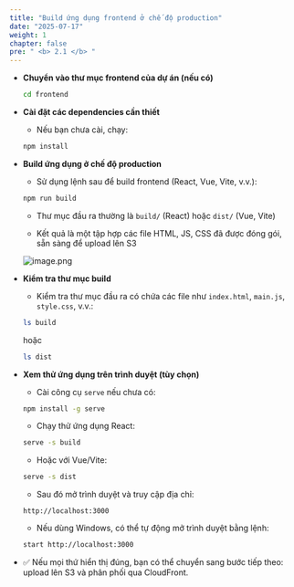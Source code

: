 ```yaml
---
title: "Build ứng dụng frontend ở chế độ production"
date: "2025-07-17"
weight: 1
chapter: false
pre: " <b> 2.1 </b> "
---
```


- **Chuyển vào thư mục frontend của dự án (nếu có)**

    ```bash
    cd frontend
    ```

- **Cài đặt các dependencies cần thiết**

    - Nếu bạn chưa cài, chạy:

    ```bash
    npm install
    ```

- **Build ứng dụng ở chế độ production**

    - Sử dụng lệnh sau để build frontend (React, Vue, Vite, v.v.):

    ```bash
    npm run build
    ```

    - Thư mục đầu ra thường là `build/` (React) hoặc `dist/` (Vue, Vite)

    - Kết quả là một tập hợp các file HTML, JS, CSS đã được đóng gói, sẵn sàng để upload lên S3

    ![image.png](/images/deploy_frontend/build_output.png)

- **Kiểm tra thư mục build**

    - Kiểm tra thư mục đầu ra có chứa các file như `index.html`, `main.js`, `style.css`, v.v.:

    ```bash
    ls build
    ```

    hoặc

    ```bash
    ls dist
    ```

- **Xem thử ứng dụng trên trình duyệt (tùy chọn)**

    - Cài công cụ `serve` nếu chưa có:

    ```bash
    npm install -g serve
    ```

    - Chạy thử ứng dụng React:

    ```bash
    serve -s build
    ```

    - Hoặc với Vue/Vite:

    ```bash
    serve -s dist
    ```

    - Sau đó mở trình duyệt và truy cập địa chỉ:

    ```
    http://localhost:3000
    ```

    - Nếu dùng Windows, có thể tự động mở trình duyệt bằng lệnh:

    ```bash
    start http://localhost:3000
    ```

- ✅ Nếu mọi thứ hiển thị đúng, bạn có thể chuyển sang bước tiếp theo: upload lên S3 và phân phối qua CloudFront.
